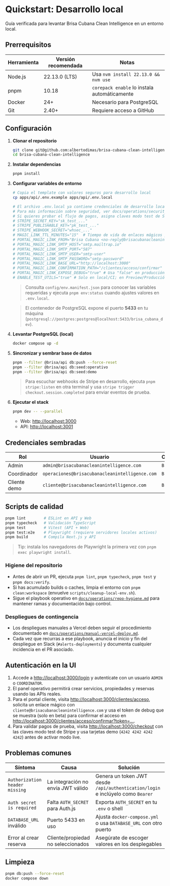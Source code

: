 # Quickstart: Desarrollo local

Guía verificada para levantar Brisa Cubana Clean Intelligence en un entorno local.

## Prerrequisitos

| Herramienta | Versión recomendada | Notas                                        |
| ----------- | ------------------- | -------------------------------------------- |
| Node.js     | 22.13.0 (LTS)       | Usa `nvm install 22.13.0 && nvm use`         |
| pnpm        | 10.18               | `corepack enable` lo instala automáticamente |
| Docker      | 24+                 | Necesario para PostgreSQL                    |
| Git         | 2.40+               | Requiere acceso a GitHub                     |

## Configuración

1. **Clonar el repositorio**
   ```bash
   git clone git@github.com:albertodimas/brisa-cubana-clean-intelligence.git
   cd brisa-cubana-clean-intelligence
   ```
2. **Instalar dependencias**
   ```bash
   pnpm install
   ```
3. **Configurar variables de entorno**

   ```bash
   # Copia el template con valores seguros para desarrollo local
   cp apps/api/.env.example apps/api/.env.local

   # El archivo .env.local ya contiene credenciales de desarrollo local seguras
   # Para más información sobre seguridad, ver docs/operations/security.md
   # Si quieres probar el flujo de pagos, asigna claves modo test de Stripe:
   # STRIPE_SECRET_KEY="sk_test_..."
   # STRIPE_PUBLISHABLE_KEY="pk_test_..."
   # STRIPE_WEBHOOK_SECRET="whsec_..."
   # MAGIC_LINK_TTL_MINUTES="15"  # Tiempo de vida de enlaces mágicos para el portal cliente
   # PORTAL_MAGIC_LINK_FROM="Brisa Cubana <no-reply@brisacubanacleanintelligence.com>"
   # PORTAL_MAGIC_LINK_SMTP_HOST="smtp.mailtrap.io"
   # PORTAL_MAGIC_LINK_SMTP_PORT="587"
   # PORTAL_MAGIC_LINK_SMTP_USER="smtp-user"
   # PORTAL_MAGIC_LINK_SMTP_PASSWORD="smtp-password"
   # PORTAL_MAGIC_LINK_BASE_URL="http://localhost:3000"
   # PORTAL_MAGIC_LINK_CONFIRMATION_PATH="/clientes/acceso/confirmar"
   # PORTAL_MAGIC_LINK_EXPOSE_DEBUG="true" # Usa "false" en producción para ocultar el token
   # ENABLE_TEST_UTILS="true" # Solo en local/CI; en Preview/Producción debe ser "false"
   ```

   > Consulta `config/env.manifest.json` para conocer las variables requeridas y ejecuta `pnpm env:status` cuando ajustes valores en `.env.local`.

   > El contenedor de PostgreSQL expone el puerto **5433** en tu máquina (`postgresql://postgres:postgres@localhost:5433/brisa_cubana_dev`).

4. **Levantar PostgreSQL (local)**
   ```bash
   docker compose up -d
   ```
5. **Sincronizar y sembrar base de datos**

   ```bash
   pnpm --filter @brisa/api db:push --force-reset
   pnpm --filter @brisa/api db:seed:operativo
   pnpm --filter @brisa/api db:seed:demo
   ```

   > Para escuchar webhooks de Stripe en desarrollo, ejecuta `pnpm stripe:listen` en otra terminal y usa `stripe trigger checkout.session.completed` para enviar eventos de prueba.

6. **Ejecutar el stack**

   ```bash
   pnpm dev -- --parallel
   ```

   - Web: <http://localhost:3000>
   - API: <http://localhost:3001>

## Credenciales sembradas

| Rol          | Usuario                                        | Contraseña  |
| ------------ | ---------------------------------------------- | ----------- |
| Admin        | `admin@brisacubanacleanintelligence.com`       | `Brisa123!` |
| Coordinador  | `operaciones@brisacubanacleanintelligence.com` | `Brisa123!` |
| Cliente demo | `cliente@brisacubanacleanintelligence.com`     | `Brisa123!` |

## Scripts de calidad

```bash
pnpm lint        # ESLint en API y Web
pnpm typecheck   # Validación TypeScript
pnpm test        # Vitest (API + Web)
pnpm test:e2e    # Playwright (requiere servidores locales activos)
pnpm build       # Compila Next.js y API
```

> Tip: instala los navegadores de Playwright la primera vez con `pnpm exec playwright install`.

### Higiene del repositorio

- Antes de abrir un PR, ejecuta `pnpm lint`, `pnpm typecheck`, `pnpm test` y `pnpm docs:verify`.
- Si has acumulado builds o caches, limpia el entorno con `pnpm clean:workspace` (envuelve `scripts/cleanup-local-env.sh`).
- Sigue el playbook operativo en [`docs/operations/repo-hygiene.md`](../../operations/repo-hygiene.md) para mantener ramas y documentación bajo control.

### Despliegues de contingencia

- Los despliegues manuales a Vercel deben seguir el procedimiento documentado en [`docs/operations/manual-vercel-deploy.md`](../../operations/manual-vercel-deploy.md).
- Cada vez que recurras a ese playbook, anuncia el inicio y fin del despliegue en Slack (`#alerts-deployments`) y documenta cualquier incidencia en el PR asociado.

## Autenticación en la UI

1. Accede a <http://localhost:3000/login> y autentícate con un usuario `ADMIN` o `COORDINATOR`.
2. El panel operativo permitirá crear servicios, propiedades y reservas usando las APIs reales.
3. Para el portal cliente, visita <http://localhost:3000/clientes/acceso>, solicita un enlace mágico con `cliente@brisacubanacleanintelligence.com` y usa el token de debug que se muestra (solo en beta) para confirmar el acceso en <http://localhost:3000/clientes/acceso/confirmar?token=...>.
4. Para validar pagos de prueba, visita <http://localhost:3000/checkout> con las claves modo test de Stripe y usa tarjetas demo (`4242 4242 4242 4242`) antes de activar modo live.

## Problemas comunes

| Síntoma                        | Causa                              | Solución                                                                        |
| ------------------------------ | ---------------------------------- | ------------------------------------------------------------------------------- |
| `Authorization header missing` | La integración no envía JWT válido | Genera un token JWT desde `/api/authentication/login` e inclúyelo como `Bearer` |
| `Auth secret is required`      | Falta `AUTH_SECRET` para Auth.js   | Exporta `AUTH_SECRET` en tu `.env` o shell                                      |
| `DATABASE_URL` inválido        | Puerto 5433 en uso                 | Ajusta `docker-compose.yml` o usa `DATABASE_URL` con otro puerto                |
| Error al crear reserva         | Cliente/propiedad no seleccionados | Asegúrate de escoger valores en los desplegables                                |

## Limpieza

```bash
pnpm db:push --force-reset
docker compose down
```
